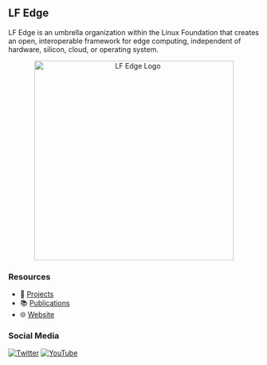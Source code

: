 ## LF Edge
LF Edge is an umbrella organization within the Linux Foundation that creates an open, interoperable framework for edge computing, independent of hardware, silicon, cloud, or operating system.

<div align="center">
  <img width="400" alt="LF Edge Logo" src="https://github.com/lf-edge/artwork/blob/master/lfedge/horizontal/color/lfedge-horizontal-color.png?raw=true">
</div>

### Resources
- 🚀 [Projects](https://www.lfedge.org/projects/)
- 📚 [Publications](https://www.lfedge.org/resources/publications/)
- 🌐 [Website](https://www.lfedge.org)

### Social Media
[![Twitter](https://img.shields.io/twitter/follow/lf_edge?style=social)](https://twitter.com/lf_edge)
[![YouTube](https://img.shields.io/youtube/channel/subscribers/UCY7H1oSt8gvXNdXH9wrNq5Q?style=social)](https://www.youtube.com/channel/UCY7H1oSt8gvXNdXH9wrNq5Q)
